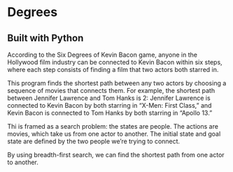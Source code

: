 # Degrees

## Built with Python 
According to the Six Degrees of Kevin Bacon game, anyone in the Hollywood film industry can be connected to Kevin Bacon within six steps, where each step consists of finding a film that two actors both starred in.

This program finds the shortest path between any two actors by choosing a sequence of movies that connects them. For example, the shortest path between Jennifer Lawrence and Tom Hanks is 2: 
Jennifer Lawrence is connected to Kevin Bacon by both starring in “X-Men: First Class,” and 
Kevin Bacon is connected to Tom Hanks by both starring in “Apollo 13.”

Thi is framed as a search problem: the states are people. The actions are movies, which take us from one actor to another. The initial state and goal state are defined by the two people we’re trying to connect. 

By using breadth-first search, we can find the shortest path from one actor to another.
